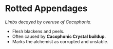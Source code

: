 # Rotted Appendages
_Limbs decayed by overuse of Cacophonia._

- Flesh blackens and peels.  
- Often caused by **Cacophonic Crystal buildup**.  
- Marks the alchemist as corrupted and unstable.  

